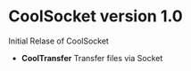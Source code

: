 <h1>CoolSocket version 1.0</h1>
Initial Relase of CoolSocket
<ul>
	<li><b>CoolTransfer</b> Transfer files via Socket</li>
</ul>
